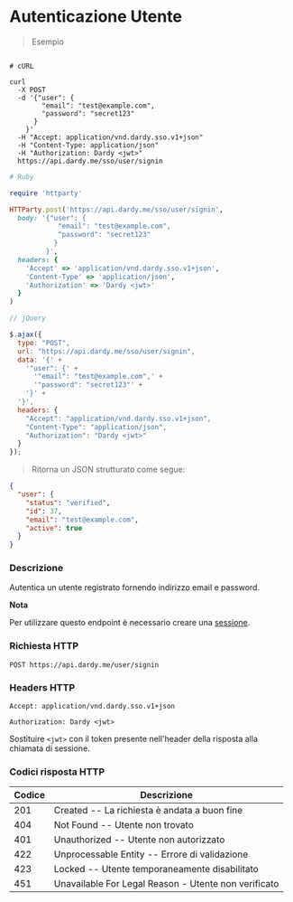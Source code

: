 # Autenticazione Utente

> Esempio

```shell

# cURL

curl
  -X POST
  -d '{"user": {
        "email": "test@example.com",
        "password": "secret123"
      }
    }'
  -H "Accept: application/vnd.dardy.sso.v1+json"
  -H "Content-Type: application/json"
  -H "Authorization: Dardy <jwt>"
  https://api.dardy.me/sso/user/signin
```

```ruby
# Ruby

require 'httparty'

HTTParty.post('https://api.dardy.me/sso/user/signin',
  body: '{"user": {
            "email": "test@example.com",
            "password": "secret123"
           }
         }',
  headers: {
    'Accept' => 'application/vnd.dardy.sso.v1+json',
    'Content-Type' => 'application/json',
    'Authorization' => 'Dardy <jwt>'
  }
)
```

```javascript
// jQuery

$.ajax({
  type: "POST",
  url: "https://api.dardy.me/sso/user/signin",
  data: '{' +
    '"user": {' +
      '"email": "test@example.com",' +
      '"password": "secret123"' +
    '}' +
  '}',
  headers: {
    "Accept": "application/vnd.dardy.sso.v1+json",
    "Content-Type": "application/json",
    "Authorization": "Dardy <jwt>"
  }
});
```

> Ritorna un JSON strutturato come segue:

```json
{
  "user": {
    "status": "verified",
    "id": 37,
    "email": "test@example.com",
    "active": true
  }
}
```

### Descrizione

Autentica un utente registrato fornendo indirizzo email e password.

**Nota**

Per utilizzare questo endpoint è necessario creare una [sessione](#sessione).

### Richiesta HTTP

`POST https://api.dardy.me/user/signin`

### Headers HTTP

`Accept: application/vnd.dardy.sso.v1+json`

`Authorization: Dardy <jwt>`

<aside class="warning">
  Sostituire <code>&lt;jwt&gt;</code> con il token presente nell'header della risposta alla chiamata di sessione.
</aside>

### Codici risposta HTTP

Codice | Descrizione
-------| -------
201 | Created -- La richiesta è andata a buon fine
404 | Not Found -- Utente non trovato
401 | Unauthorized -- Utente non autorizzato
422 | Unprocessable Entity -- Errore di validazione
423 | Locked -- Utente temporaneamente disabilitato
451 | Unavailable For Legal Reason - Utente non verificato
